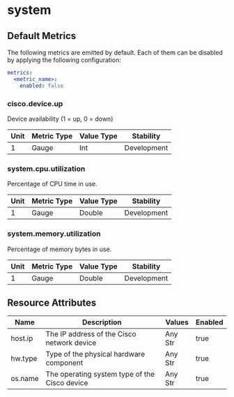 [comment]: <> (Code generated by mdatagen. DO NOT EDIT.)

# system

## Default Metrics

The following metrics are emitted by default. Each of them can be disabled by applying the following configuration:

```yaml
metrics:
  <metric_name>:
    enabled: false
```

### cisco.device.up

Device availability (1 = up, 0 = down)

| Unit | Metric Type | Value Type | Stability |
| ---- | ----------- | ---------- | --------- |
| 1 | Gauge | Int | Development |

### system.cpu.utilization

Percentage of CPU time in use.

| Unit | Metric Type | Value Type | Stability |
| ---- | ----------- | ---------- | --------- |
| 1 | Gauge | Double | Development |

### system.memory.utilization

Percentage of memory bytes in use.

| Unit | Metric Type | Value Type | Stability |
| ---- | ----------- | ---------- | --------- |
| 1 | Gauge | Double | Development |

## Resource Attributes

| Name | Description | Values | Enabled |
| ---- | ----------- | ------ | ------- |
| host.ip | The IP address of the Cisco network device | Any Str | true |
| hw.type | Type of the physical hardware component | Any Str | true |
| os.name | The operating system type of the Cisco device | Any Str | true |
